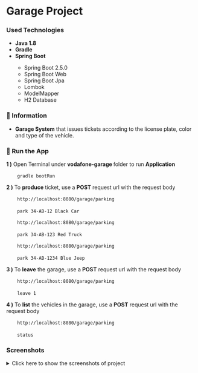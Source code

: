 # Garage Project

### Used Technologies

<ul style="list-style-type:disc">
  <li> <b> Java 1.8 </b> </li>
  <li> <b> Gradle </b> </li>
  <li> <b> Spring Boot </b> </li>
  <ul>
    <li> Spring Boot 2.5.0 </li>
    <li> Spring Boot Web </li>
    <li> Spring Boot Jpa </li>
    <li> Lombok </li>
    <li> ModelMapper</li>
    <li> H2 Database </li>
  </ul>
</ul>


### 📖 Information

<ul style="list-style-type:disc">
  <li><b>Garage System</b> that issues tickets according to the license plate, color and type of the vehicle.</li>
  </li>
</ul>

### 🔨 Run the App

<b>1 )</b> Open Terminal under <b> vodafone-garage </b> folder to run <b>Application</b>
```
    gradle bootRun
```

<b>2 )</b> To <b>produce</b> ticket, use a <b>POST</b> request url with the request body
```
    http://localhost:8080/garage/parking

    park 34-AB-12 Black Car
```

```
    http://localhost:8080/garage/parking

    park 34-AB-123 Red Truck
```

```
    http://localhost:8080/garage/parking

    park 34-AB-1234 Blue Jeep
```

<b>3 )</b> To <b>leave</b> the garage, use a <b>POST</b> request url with the request body
```
    http://localhost:8080/garage/parking

    leave 1
```

<b>4 )</b> To <b>list</b> the vehicles in the garage, use a <b>POST</b> request url with the request body
```
    http://localhost:8080/garage/parking

    status
```

### Screenshots

<details>
<summary>Click here to show the screenshots of project</summary>
    <p> Postman Car Request </p>
    <img src ="screenshots\garage1.png">
    <p> Postman Jeep Request </p>
    <img src ="screenshots\garage2.png">
    <p> Postman Truck Request </p>
    <img src ="screenshots\garage3.png">
    <p> h2 Database </p>
    <img src ="screenshots\garage4.png">
</details>
